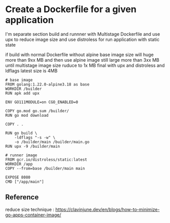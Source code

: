 
# Create a Dockerfile for a given application

I'm separate section build and runnner with Multistage Dockerfile and use upx to reduce image size and use distroless for run application with static state

if build with normal Dockerfile without alpine base image size will huge more than 9xx MB
and then use alpine image still large more than 3xx MB
until multistage image size ruduce to 1x MB
final with upx and distroless and ldflags latest size is 4MB
```
# base image
FROM golang:1.22.0-alpine3.18 as base
WORKDIR /builder
RUN apk add upx

ENV GO111MODULE=on CGO_ENABLED=0

COPY go.mod go.sum /builder/
RUN go mod download

COPY . .

RUN go build \
    -ldflags "-s -w" \
    -o /builder/main /builder/main.go
RUN upx -9 /builder/main

# runner image
FROM gcr.io/distroless/static:latest
WORKDIR /app
COPY --from=base /builder/main main

EXPOSE 8080
CMD ["/app/main"]
```
## Reference
reduce size technique : https://clavinjune.dev/en/blogs/how-to-minimize-go-apps-container-image/